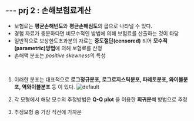 ## --- prj 2 : 손해보험료계산
- 보험료는 **평균손해빈도**와 **평균손해심도**의 곱으로 나타낼 수 있다.
- 경험 자료가 충분하다면 비모수적인 방법에 의해 보험료를 산출하는 것이 타당
- 일반적으로 보상한도초과분의 자료는 **중도절단(censored)** 되어 **모수적(parametric)방법**에 의해 보험료를 산정
- 손해액 분포는 *positive skewness*의 특성
<br>

1) 이러한 분포는 대표적으로 **로그정규분포, 로그로지스틱분포, 파레토분포, 와이블분포, 역와이블분포** 등 이 있다.
![default](https://user-images.githubusercontent.com/41772329/53583439-ed289780-3bc4-11e9-98f7-29792d170f7d.JPG)

2) 각 모형에서 해당 모수의 추정방법은 **Q-Q plot** 을 이용한 **회귀분석** 방법으로 추정
3) 추정모형 중 가장 직선에 가까운 
